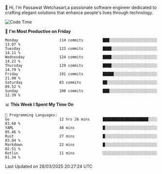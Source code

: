 
👋 Hi, I'm Passawat Wetchasart,a passionate software engineer dedicated to crafting elegant solutions that enhance people's lives through technology.


<!--START_SECTION:waka-->
![Code Time](http://img.shields.io/badge/Code%20Time-1%2C973%20hrs%2020%20mins-blue)

📅 **I'm Most Productive on Friday** 

```text
Monday                   114 commits         ███░░░░░░░░░░░░░░░░░░░░░░   13.07 % 
Tuesday                  123 commits         ████░░░░░░░░░░░░░░░░░░░░░   14.11 % 
Wednesday                124 commits         ████░░░░░░░░░░░░░░░░░░░░░   14.22 % 
Thursday                 129 commits         ████░░░░░░░░░░░░░░░░░░░░░   14.79 % 
Friday                   191 commits         █████░░░░░░░░░░░░░░░░░░░░   21.90 % 
Saturday                 83 commits          ██░░░░░░░░░░░░░░░░░░░░░░░   09.52 % 
Sunday                   108 commits         ███░░░░░░░░░░░░░░░░░░░░░░   12.39 % 
```


📊 **This Week I Spent My Time On** 

```text
💬 Programming Languages: 
Go                       12 hrs 26 mins      █████████████████████░░░░   83.60 % 
YAML                     48 mins             █░░░░░░░░░░░░░░░░░░░░░░░░   05.46 % 
Rust                     27 mins             █░░░░░░░░░░░░░░░░░░░░░░░░   03.04 % 
Markdown                 22 mins             █░░░░░░░░░░░░░░░░░░░░░░░░   02.51 % 
Kotlin                   11 mins             ░░░░░░░░░░░░░░░░░░░░░░░░░   01.34 % 
```


 Last Updated on 28/03/2025 20:27:24 UTC
<!--END_SECTION:waka-->

<!--
**markpassawat/markpassawat** is a ✨ _special_ ✨ repository because its `README.md` (this file) appears on your GitHub profile.

Here are some ideas to get you started:

- 🔭 I’m currently working on ...
- 🌱 I’m currently learning ...
- 👯 I’m looking to collaborate on ...
- 🤔 I’m looking for help with ...
- 💬 Ask me about ...
- 📫 How to reach me: ...
- 😄 Pronouns: He/Him
- ⚡ Fun fact: ...
-->

